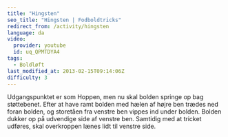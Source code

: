 ```yaml
---
title: "Hingsten"
seo_title: "Hingsten | Fodboldtricks"
redirect_from: /activity/hingsten
language: da
video:
  provider: youtube
  id: uq_QPMTDYA4
tags:
  - Boldløft
last_modified_at: 2013-02-15T09:14:06Z
difficulty: 3
---
```


Udgangspunktet er som Hoppen, men nu skal bolden springe
op bag støttebenet. Efter at have ramt bolden med hælen af
højre ben trædes ned foran bolden, og storetåen fra venstre
ben vippes ind under bolden. Bolden dukker op på udvendige side af
venstre ben. Samtidig med at tricket udføres, skal overkroppen lænes
lidt til venstre side.
